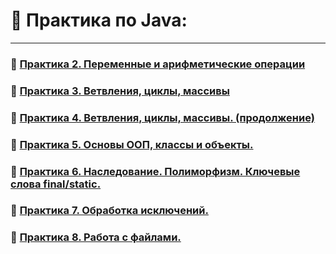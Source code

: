# 🧠 Практика по Java:

---

### 🧩 [Практика 2. Переменные и арифметические операции](LESSON_2.md)
### 🧩 [Практика 3. Ветвления, циклы, массивы](LESSON_3.md)
### 🧩 [Практика 4. Ветвления, циклы, массивы. (продолжение)](LESSON_4.md)
### 🧩 [Практика 5. Основы ООП, классы и объекты.](LESSON_5.md)
### 🧩 [Практика 6. Наследование. Полиморфизм. Ключевые слова final/static.](LESSON_6.md)
### 🧩 [Практика 7. Обработка исключений.](LESSON_7.md)
### 🧩 [Практика 8. Работа с файлами.](LESSON_8.md)
